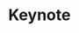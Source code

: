 ---
sequence_id: 2
speaker: Guy van den Broeck
webpage: https://web.cs.ucla.edu/~guyvdb/
title: Keynote
time: 09:45 - 11:00
---